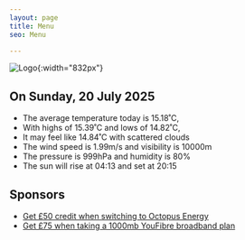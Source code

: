 ```yaml
---
layout: page
title: Menu
seo: Menu

---
```


![Logo](/images/logo.jpg){:width="832px"}

<!-- weather_marker starts -->
## On Sunday, 20 July 2025

- The average temperature today is 15.18˚C,
- With highs of 15.39˚C and lows of 14.82˚C,
- It may feel like 14.84˚C with scattered clouds
- The wind speed is 1.99m/s and visibility is 10000m
- The pressure is 999hPa and humidity is 80%
- The sun will rise at 04:13 and set at 20:15

<!-- weather_marker ends -->

## Sponsors

- [Get £50 credit when switching to Octopus Energy](https://bit.ly/3oD1nnS)
- [Get £75 when taking a 1000mb YouFibre broadband plan](https://aklam.io/91zWhU?)
